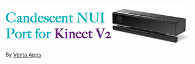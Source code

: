 ![Logo](https://raw.githubusercontent.com/VentaApps/Candescent-NUI-20148-for-Kinect-V2/master/ProjectLogo.png)

By [Venta Apps](http://ventaapps.com/).
